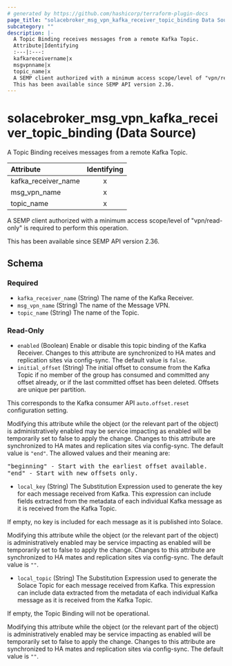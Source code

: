 ```yaml
---
# generated by https://github.com/hashicorp/terraform-plugin-docs
page_title: "solacebroker_msg_vpn_kafka_receiver_topic_binding Data Source - solacebroker"
subcategory: ""
description: |-
  A Topic Binding receives messages from a remote Kafka Topic.
  Attribute|Identifying
  :---|:---:
  kafkareceivername|x
  msgvpnname|x
  topic_name|x
  A SEMP client authorized with a minimum access scope/level of "vpn/read-only" is required to perform this operation.
  This has been available since SEMP API version 2.36.
---
```


# solacebroker_msg_vpn_kafka_receiver_topic_binding (Data Source)

A Topic Binding receives messages from a remote Kafka Topic.


Attribute|Identifying
:---|:---:
kafka_receiver_name|x
msg_vpn_name|x
topic_name|x



A SEMP client authorized with a minimum access scope/level of "vpn/read-only" is required to perform this operation.

This has been available since SEMP API version 2.36.



<!-- schema generated by tfplugindocs -->
## Schema

### Required

- `kafka_receiver_name` (String) The name of the Kafka Receiver.
- `msg_vpn_name` (String) The name of the Message VPN.
- `topic_name` (String) The name of the Topic.

### Read-Only

- `enabled` (Boolean) Enable or disable this topic binding of the Kafka Receiver. Changes to this attribute are synchronized to HA mates and replication sites via config-sync. The default value is `false`.
- `initial_offset` (String) The initial offset to consume from the Kafka Topic if no member of the group has consumed and committed any offset already, or if the last committed offset has been deleted. Offsets are unique per partition.

This corresponds to the Kafka consumer API `auto.offset.reset` configuration setting.

Modifying this attribute while the object (or the relevant part of the object) is administratively enabled may be service impacting as enabled will be temporarily set to false to apply the change. Changes to this attribute are synchronized to HA mates and replication sites via config-sync. The default value is `"end"`. The allowed values and their meaning are:

<pre>
"beginning" - Start with the earliest offset available.
"end" - Start with new offsets only.
</pre>
- `local_key` (String) The Substitution Expression used to generate the key for each message received from Kafka. This expression can include fields extracted from the metadata of each individual Kafka message as it is received from the Kafka Topic.

If empty, no key is included for each message as it is published into Solace.

Modifying this attribute while the object (or the relevant part of the object) is administratively enabled may be service impacting as enabled will be temporarily set to false to apply the change. Changes to this attribute are synchronized to HA mates and replication sites via config-sync. The default value is `""`.
- `local_topic` (String) The Substitution Expression used to generate the Solace Topic for each message received from Kafka. This expression can include data extracted from the metadata of each individual Kafka message as it is received from the Kafka Topic.

If empty, the Topic Binding will not be operational.

Modifying this attribute while the object (or the relevant part of the object) is administratively enabled may be service impacting as enabled will be temporarily set to false to apply the change. Changes to this attribute are synchronized to HA mates and replication sites via config-sync. The default value is `""`.
